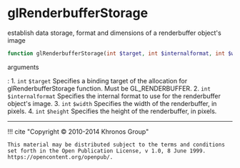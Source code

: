 # glRenderbufferStorage
establish data storage, format and dimensions of a
    renderbuffer object's image

```php
function glRenderbufferStorage(int $target, int $internalformat, int $width, int $height) : void
```

arguments

:    1. `int` `$target` Specifies a binding target of the allocation for
    glRenderbufferStorage function. Must be <constant>GL_RENDERBUFFER</constant>.
    2. `int` `$internalformat` Specifies the internal format to use for the
    renderbuffer object's image.
    3. `int` `$width` Specifies the width of the renderbuffer, in pixels.
    4. `int` `$height` Specifies the height of the renderbuffer, in pixels.

---
     

!!! cite "Copyright © 2010-2014 Khronos Group"

    This material may be distributed subject to the terms and conditions set forth in the Open Publication License, v 1.0, 8 June 1999. https://opencontent.org/openpub/.
